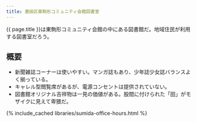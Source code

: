 ```yaml
---
title: 墨田区東駒形コミュニティ会館図書室
---
```


{{ page.title }}は東駒形コミュニティ会館の中にある図書館だ。地域住民が利用する図書室だろう。

## 概要

* 新聞雑誌コーナーは使いやすい。マンガ誌もあり、少年誌少女誌バランスよく揃っている。
* キャレル型閲覧席があるが、電源コンセントは提供されていない。
* 図書館オリジナル吉祥物は一見の価値がある。股間に付けられた「田」がモザイクに見えて卑猥だ。

{% include_cached libraries/sumida-office-hours.html %}
